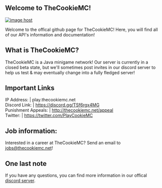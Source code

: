 ## Welcome to TheCookieMC!
<a href="https://imgbox.com/aeGHZak7" target="_blank"><img src="https://images2.imgbox.com/2c/73/aeGHZak7_o.png" alt="image host"/></a>

Welcome to the offical github page for TheCookieMC! Here, you will find all of our API's information and documentation!

## What is TheCookieMC?
TheCookieMC is a Java minigame network! Our server is currently in a closed beta state, but we'll sometimes post invites in our discord server to help us test & may eventually change into a fully fledged server! 

## Important Links
IP Address: | play.thecookiemc.net
<br>Discord Link: | https://discord.gg/TSf6rgx4MG
<br>Punishment Appeals: | http://thecookiemc.net/appeal
<br>Twitter: | https://twitter.com/PlayCookieMC

## Job information:
Interested in a career at TheCookieMC? Send an email to jobs@thecookiemc.net!

## One last note
If you have any questions, you can find more information in our offical [discord server](https://discord.gg/TSf6rgx4MG).
